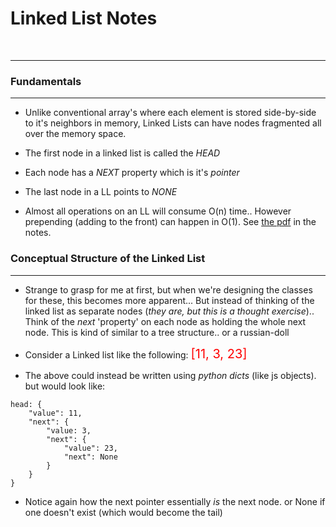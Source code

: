 # Linked List Notes
<br/>
<hr/>

### Fundamentals
<hr/>

- Unlike conventional array's where each element is stored side-by-side to it's neighbors in memory, Linked Lists can have nodes fragmented all over the memory space.

- The first node in a linked list is called the *HEAD*

- Each node has a *NEXT* property which is it's _pointer_

- The last node in a LL points to *NONE*

- Almost all operations on an LL will consume O(n) time.. However prepending (adding to the front) can happen in O(1). See [the pdf](ll-1.pdf) in the notes.

### Conceptual Structure of the Linked List
<hr/>

- Strange to grasp for me at first, but when we're designing the classes for these, this becomes more apparent... But instead of thinking of the linked list as separate nodes (_they are, but this is a thought exercise_).. Think of the *next* 'property' on each node as holding the whole next node. This is kind of similar to a tree structure.. or a russian-doll 

- Consider a Linked list like the following: <span style="font-size: 20px; color: red;">[11, 3, 23]

- The above could instead be written using _python dicts_ (like js objects). but would look like:
```
head: {
    "value": 11,
    "next": {
        "value: 3,
        "next": {
            "value": 23,
            "next": None
        }
    }
}
```
- Notice again how the next pointer essentially _is_ the next node. or None if one doesn't exist (which would become the tail)
